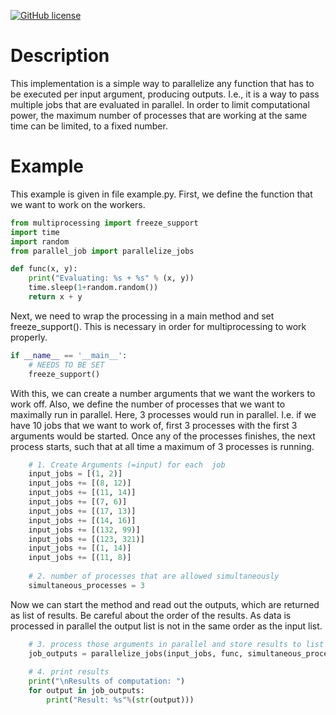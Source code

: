 [![GitHub license](https://img.shields.io/badge/license-MIT-blue.svg)](https://github.com/PhilippMundhenk/IVNS/blob/master/LICENSE)

# Description
This implementation is a simple way to parallelize any function that has to be executed per input argument, producing outputs. I.e., it is a 
way to pass multiple jobs that are evaluated in parallel. In order to limit computational power, the maximum number of processes that are working
 at the same time can be limited, to a fixed number.

# Example
This example is given in file example.py. First, we define the function that we want to work on the workers.
```python
from multiprocessing import freeze_support
import time
import random
from parallel_job import parallelize_jobs

def func(x, y):
    print("Evaluating: %s + %s" % (x, y))
    time.sleep(1+random.random())
    return x + y
```

Next, we need to wrap the processing in a main method and set freeze_support(). This is necessary in order for 
multiprocessing to work properly.

```python
if __name__ == '__main__':
    # NEEDS TO BE SET
    freeze_support()
```
With this, we can create a number arguments that we want the workers to work off. Also, we define the 
number of processes that we want to maximally run in parallel. Here, 3 processes would run in parallel. 
I.e. if we have 10 jobs that we want to work of, first 3 processes with the first 3 arguments would be started. 
Once any of the processes finishes, the next process starts, such that at all time a maximum of 3 processes is running.
```python
    # 1. Create Arguments (=input) for each  job
    input_jobs = [(1, 2)]
    input_jobs += [(8, 12)]
    input_jobs += [(11, 14)]
    input_jobs += [(7, 6)]
    input_jobs += [(17, 13)]
    input_jobs += [(14, 16)]
    input_jobs += [(132, 99)]
    input_jobs += [(123, 321)]
    input_jobs += [(1, 14)]
    input_jobs += [(11, 8)]
    
    # 2. number of processes that are allowed simultaneously
    simultaneous_processes = 3
```
Now we can start the method and read out the outputs, which are returned as list of results. Be careful about the order of the 
results. As data is processed in parallel the output list is not in the same order as the input list. 

```python
    # 3. process those arguments in parallel and store results to list of outputs
    job_outputs = parallelize_jobs(input_jobs, func, simultaneous_processes, disable_output=False)
    
    # 4. print results
    print("\nResults of computation: ")
    for output in job_outputs:
        print("Result: %s"%(str(output)))
```